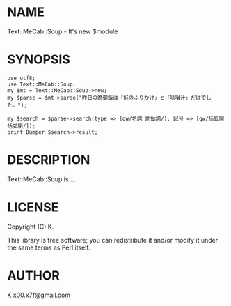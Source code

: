 # NAME

Text::MeCab::Soup - It's new $module

# SYNOPSIS

    use utf8;
    use Text::MeCab::Soup;
    my $mt = Text::MeCab::Soup->new;
    my $parse = $mt->parse("昨日の晩御飯は「鮭のふりかけ」と「味噌汁」だけでした。");

    my $search = $parse->search(type => [qw/名詞 助動詞/], 記号 => [qw/括弧開 括弧閉/]);
    print Dumper $search->result;

# DESCRIPTION

Text::MeCab::Soup is ...

# LICENSE

Copyright (C) K.

This library is free software; you can redistribute it and/or modify
it under the same terms as Perl itself.

# AUTHOR

K <x00.x7f@gmail.com>
